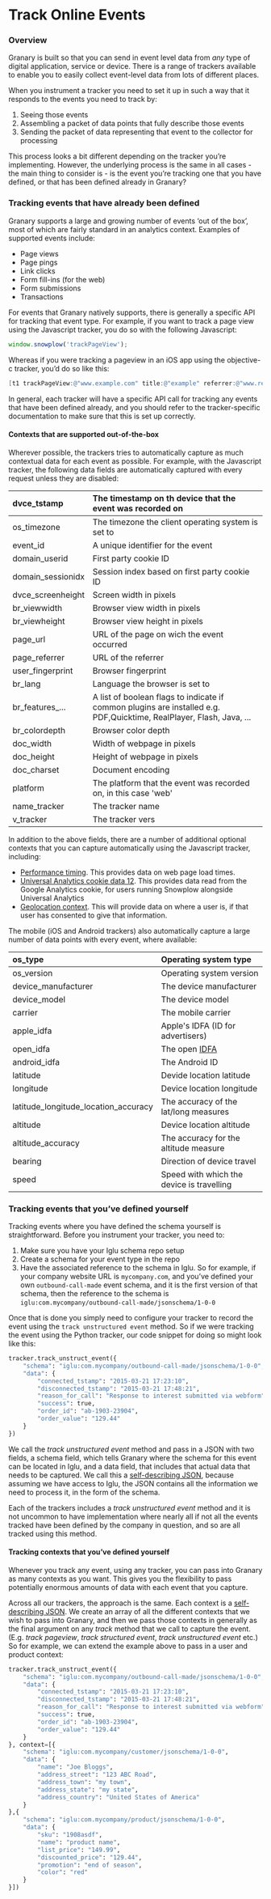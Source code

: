 # Track Online Events

### Overview

Granary is built so that you can send in event level data from _any_ type of digital application, service or device. There is a range of trackers available to enable you to easily collect event-level data from lots of different places.

 When you instrument a tracker you need to set it up in such a way that it responds to the events you need to track by:

1. Seeing those events
2. Assembling a packet of data points that fully describe those events
3. Sending the packet of data representing that event to the collector for processing

This process looks a bit different depending on the tracker you’re implementing. However, the underlying process is the same in all cases - the main thing to consider is - is the event you’re tracking one that you have defined, or that has been defined already in Granary?

### Tracking events that have already been defined

Granary supports a large and growing number of events ‘out of the box’, most of which are fairly standard in an analytics context. Examples of supported events include:

* Page views
* Page pings
* Link clicks
* Form fill-ins \(for the web\)
* Form submissions
* Transactions

For events that Granary natively supports, there is generally a specific API for tracking that event type. For example, if you want to track a page view using the Javascript tracker, you do so with the following Javascript:

```javascript
window.snowplow('trackPageView');
```

 Whereas if you were tracking a pageview in an iOS app using the objective-c tracker, you’d do so like this:

```objectivec
[t1 trackPageView:@"www.example.com" title:@"example" referrer:@"www.referrer.com"];
```

In general, each tracker will have a specific API call for tracking any events that have been defined already, and you should refer to the tracker-specific documentation to make sure that this is set up correctly.

#### **Contexts that are supported out-of-the-box**

Wherever possible, the trackers tries to automatically capture as much contextual data for each event as possible. For example, with the Javascript tracker, the following data fields are automatically captured with every request unless they are disabled:

| dvce\_tstamp | The timestamp on th device that the event was recorded on |
| :--- | :--- |
| os\_timezone | The timezone the client operating system is set to |
| event\_id | A unique identifier for the event |
| domain\_userid | First party cookie ID |
| domain\_sessionidx | Session index based on first party cookie ID |
| dvce\_screenheight | Screen width in pixels |
| br\_viewwidth | Browser view width in pixels |
| br\_viewheight | Browser view height in pixels |
| page\_url | URL of the page on wich the event occurred |
| page\_referrer | URL of the referrer |
| user\_fingerprint | Browser fingerprint |
| br\_lang | Language the browser is set to |
| br\_features\_... | A list of boolean flags to indicate if common plugins are installed e.g. PDF,Quicktime, RealPlayer, Flash, Java, ... |
| br\_colordepth | Browser color depth |
| doc\_width | Width of webpage in pixels |
| doc\_height | Height of webpage in pixels |
| doc\_charset | Document encoding |
| platform | The platform that the event was recorded on, in this case 'web' |
| name\_tracker | The tracker name |
| v\_tracker | The tracker vers |

In addition to the above fields, there are a number of additional optional contexts that you can capture automatically using the Javascript tracker, including:

* [Performance timing](https://github.com/snowplow/snowplow/wiki/1-General-parameters-for-the-Javascript-tracker#predefined-contexts). This provides data on web page load times.
* [Universal Analytics cookie data 12](https://github.com/snowplow/snowplow/wiki/1-General-parameters-for-the-Javascript-tracker#22132-gacookies-context). This provides data read from the Google Analytics cookie, for users running Snowplow alongside Universal Analytics
* [Geolocation context](https://github.com/snowplow/snowplow/wiki/1-General-parameters-for-the-Javascript-tracker#22133-geolocation-context). This will provide data on where a user is, if that user has consented to give that information.

The mobile \(iOS and Android trackers\) also automatically capture a large number of data points with every event, where available:

| os\_type | Operating system type |
| :--- | :--- |
| os\_version | Operating system version |
| device\_manufacturer | The device manufacturer |
| device\_model | The device model |
| carrier | The mobile carrier |
| apple\_idfa | Apple's IDFA \(ID for advertisers\) |
| open\_idfa | The open [IDFA](https://github.com/ylechelle/OpenIDFA) |
| android\_idfa | The Android ID |
| latitude | Devide location latitude |
| longitude | Device location longitude |
| latitude\_longitude\_location\_accuracy | The accuracy of the lat/long measures |
| altitude | Device location altitude |
| altitude\_accuracy | The accuracy for the altitude measure |
| bearing | Direction of device travel |
| speed | Speed with which the device is travelling |

### Tracking events that you’ve defined yourself

 Tracking events where you have defined the schema yourself is straightforward. Before you instrument your tracker, you need to:

1. Make sure you have your Iglu schema repo setup
2. Create a schema for your event type in the repo
3. Have the associated reference to the schema in Iglu. So for example, if your company website URL is `mycompany.com`, and you’ve defined your own `outbound-call-made` event schema, and it is the first version of that schema, then the reference to the schema is `iglu:com.mycompany/outbound-call-made/jsonschema/1-0-0`

 Once that is done you simply need to configure your tracker to record the event using the `track unstructured event` method. So if we were tracking the event using the Python tracker, our code snippet for doing so might look like this:

```python
tracker.track_unstruct_event({
    "schema": "iglu:com.mycompany/outbound-call-made/jsonschema/1-0-0",
    "data": {
        "connected_tstamp": "2015-03-21 17:23:10",
        "disconnected_tstamp": "2015-03-21 17:48:21",
        "reason_for_call": "Response to interest submitted via webform",
        "success": true,
        "order_id": "ab-1903-23904",
        "order_value": "129.44"
    }
})
```

We call the _track unstructured event_ method and pass in a JSON with two fields, a schema field, which tells Granary where the schema for this event can be located in Iglu, and a data field, that includes that actual data that needs to be captured. We call this a [self-describing JSON](http://snowplowanalytics.com/blog/2014/05/15/introducing-self-describing-jsons/), because assuming we have access to Iglu, the JSON contains all the information we need to process it, in the form of the schema.

Each of the trackers includes a _track unstructured event_ method and it is not uncommon to have implementation where nearly all if not all the events tracked have been defined by the company in question, and so are all tracked using this method.

#### Tracking contexts that you’ve defined yourself

Whenever you track any event, using any tracker, you can pass into Granary as many contexts as you want. This gives you the flexibility to pass potentially enormous amounts of data with each event that you capture.

Across all our trackers, the approach is the same. Each context is a [self-describing JSON](http://snowplowanalytics.com/blog/2014/05/15/introducing-self-describing-jsons/). We create an array of all the different contexts that we wish to pass into Granary, and then we pass those contexts in generally as the final argument on any _track_ method that we call to capture the event. \(E.g. _track pageview_, _track structured event_, _track unstructured event_ etc.\) So for example, we can extend the example above to pass in a user and product context:

```python
tracker.track_unstruct_event({
    "schema": "iglu:com.mycompany/outbound-call-made/jsonschema/1-0-0",
    "data": {
        "connected_tstamp": "2015-03-21 17:23:10",
        "disconnected_tstamp": "2015-03-21 17:48:21",
        "reason_for_call": "Response to interest submitted via webform",
        "success": true,
        "order_id": "ab-1903-23904",
        "order_value": "129.44"
    }
}, context=[{
    "schema": "iglu:com.mycompany/customer/jsonschema/1-0-0",
    "data": {
        "name": "Joe Bloggs",
        "address_street": "123 ABC Road",
        "address_town": "my town",
        "address_state": "my state",
        "address_country": "United States of America"
    }
},{
    "schema": "iglu:com.mycompany/product/jsonschema/1-0-0",
    "data": {
        "sku": "1908asdf",
        "name": "product name",
        "list_price": "149.99",
        "discounted_price": "129.44",
        "promotion": "end of season",
        "color": "red"
    }
}])
```




